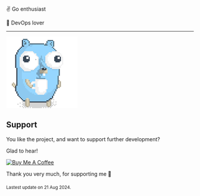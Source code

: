 :v: Go enthusiast

:muscle: DevOps lover

---

![Image alt text](/images/gopher_with_coffee.gif)


## Support

You like the project, and want to support further development?

Glad to hear!

<a href='https://www.buymeacoffee.com/patricklaabs' target='_blank'><img src='https://cdn.buymeacoffee.com/buttons/default-orange.png' alt='Buy Me A Coffee' height='41' width='174'></a>

Thank you very much, for supporting me 🚀




<sub>Lastest update on 21 Aug 2024.</sub>